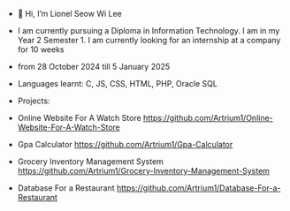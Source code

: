 - 👋 Hi, I’m Lionel Seow Wi Lee
- I am currently pursuing a Diploma in Information Technology. I am in my Year 2 Semester 1. I am currently looking for an internship at a company for 10 weeks
- from 28 October 2024 till 5 January 2025

- Languages learnt: C, JS, CSS, HTML, PHP, Oracle SQL

- Projects:
- Online Website For A Watch Store
https://github.com/Artrium1/Online-Website-For-A-Watch-Store

- Gpa Calculator
https://github.com/Artrium1/Gpa-Calculator

- Grocery Inventory Management System
https://github.com/Artrium1/Grocery-Inventory-Management-System

- Database For a Restaurant
  https://github.com/Artrium1/Database-For-a-Restaurant

<!---
Artrium1/Artrium1 is a ✨ special ✨ repository because its `README.md` (this file) appears on your GitHub profile.
You can click the Preview link to take a look at your changes.
--->
